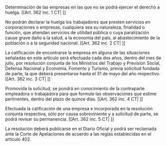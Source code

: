 Determinación de las empresas en las que no se podrá ejercer el derecho a huelga. [[Art. 362 inc. 1 CT| ]]

No podrán declarar la huelga los trabajadores que presten servicios en corporaciones o empresas, cualquiera sea su naturaleza, finalidad o función, que atiendan servicios de utilidad pública o cuya paralización cause grave daño a la salud, a la economía del país, al abastecimiento de la población o a la seguridad nacional. [[Art. 362 inc. 2 CT| ]]

La calificación de encontrarse la empresa en alguna de las situaciones señaladas en este artículo será efectuada cada dos años, dentro del mes de julio, por resolución conjunta de los Ministros del Trabajo y Previsión Social, Defensa Nacional y Economía, Fomento y Turismo, previa solicitud fundada de parte, la que deberá presentarse hasta el 31 de mayo del año respectivo. [[Art. 362 inc. 3 CT| ]]

Promovida la solicitud, se pondrá en conocimiento de la contraparte empleadora o trabajadora para que formule las observaciones que estime pertinentes, dentro del plazo de quince días. [[Art. 362 inc. 4 CT| ]]

Efectuada la calificación de una empresa e incorporada en la resolución conjunta respectiva, sólo por causa sobreviniente y a solicitud de parte, se podrá revisar su permanencia. [[Art. 362 inc. 5 CT| ]]

La resolución deberá publicarse en el Diario Oficial y podrá ser reclamada ante la Corte de Apelaciones de acuerdo a las reglas establecidas en el artículo 402.